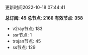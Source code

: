 更新时间2022-10-18 07:44:41

**总订阅: 45**
**总节点: 2166**
**有效节点: 358**
- v2ray节点: 183
- ssr节点: 1
- trojan节点: 45
- ss节点: 129
